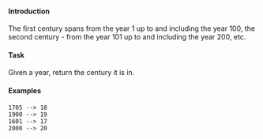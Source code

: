 #### Introduction
The first century spans from the year 1 up to and including the year 100, the second century - from the year 101 up to and including the year 200, etc.

#### Task
Given a year, return the century it is in.

#### Examples
```
1705 --> 18
1900 --> 19
1601 --> 17
2000 --> 20
```